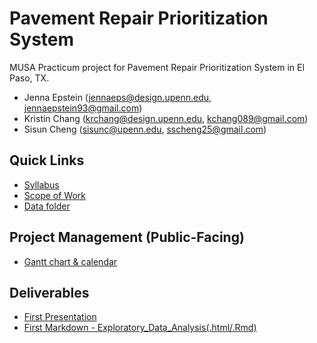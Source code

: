 # Pavement Repair Prioritization System
MUSA Practicum project for Pavement Repair Prioritization System in El Paso, TX.
 - Jenna Epstein (jennaeps@design.upenn.edu, jennaepstein93@gmail.com)
 - Kristin Chang (krchang@design.upenn.edu, kchang089@gmail.com)
 - Sisun Cheng (sisunc@upenn.edu, sscheng25@gmail.com)

## Quick Links
 - [Syllabus](https://docs.google.com/document/d/1ByAQFsgWzwg0lnT_Em_cFwXRydkMG4zSLR7Q3Mz05ow/edit)
 - [Scope of Work](https://docs.google.com/document/d/1kldKa0Oofjw67Z5Fcpbhv-jthlWQRh58qbjU2blZAyg/edit)
 - [Data folder](https://drive.google.com/drive/folders/12EN5rnzeCIoXZXYbeJAadyw3EhFPKxJA?usp=sharing)
 
## Project Management (Public-Facing)
- [Gantt chart & calendar](https://coda.io/d/MUSA801-El-Paso-Group-Project-Management-Public-View_dMklASuZLoQ)

## Deliverables
- [First Presentation](https://docs.google.com/presentation/d/1JOGHycc9fFwSdGAu4EzRVXzFVSFH1RRHknPAUwKfPFk/edit#slide=id.g115e53c21e0_0_225)
- [First Markdown - Exploratory_Data_Analysis(.html/.Rmd)](https://github.com/sscheng25/Pavement_Repair_Prioritization_System/blob/main/Exploratory_Data_Analysis.html)
